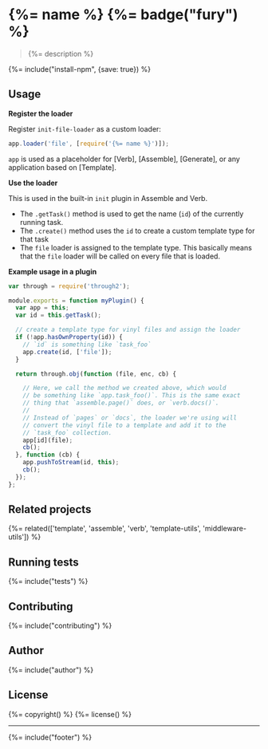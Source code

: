 # {%= name %} {%= badge("fury") %}

> {%= description %}

{%= include("install-npm", {save: true}) %}

## Usage

**Register the loader**

Register `init-file-loader` as a custom loader:

```js
app.loader('file', [require('{%= name %}')]);
```

`app` is used as a placeholder for [Verb], [Assemble], [Generate], or any application based on [Template].

**Use the loader**

This is used in the built-in `init` plugin in Assemble and Verb. 

- The `.getTask()` method is used to get the name (`id`) of the currently running task.
- The `.create()` method uses the `id` to create a custom template type for that task
- The `file` loader is assigned to the template type. This basically means that the `file` loader will be called on every file that is loaded. 

**Example usage in a plugin**

```js
var through = require('through2');

module.exports = function myPlugin() {
  var app = this;
  var id = this.getTask();

  // create a template type for vinyl files and assign the loader
  if (!app.hasOwnProperty(id)) {
    // `id` is something like `task_foo`
    app.create(id, ['file']);
  }

  return through.obj(function (file, enc, cb) {

    // Here, we call the method we created above, which would 
    // be something like `app.task_foo()`. This is the same exact 
    // thing that `assemble.page()` does, or `verb.docs()`.
    // 
    // Instead of `pages` or `docs`, the loader we're using will 
    // convert the vinyl file to a template and add it to the 
    // `task_foo` collection.
    app[id](file);
    cb();
  }, function (cb) {
    app.pushToStream(id, this);
    cb();
  });
};
```

## Related projects

{%= related(['template', 'assemble', 'verb', 'template-utils', 'middleware-utils']) %}  

## Running tests
{%= include("tests") %}

## Contributing
{%= include("contributing") %}

## Author
{%= include("author") %}

## License
{%= copyright() %}
{%= license() %}

***

{%= include("footer") %}
